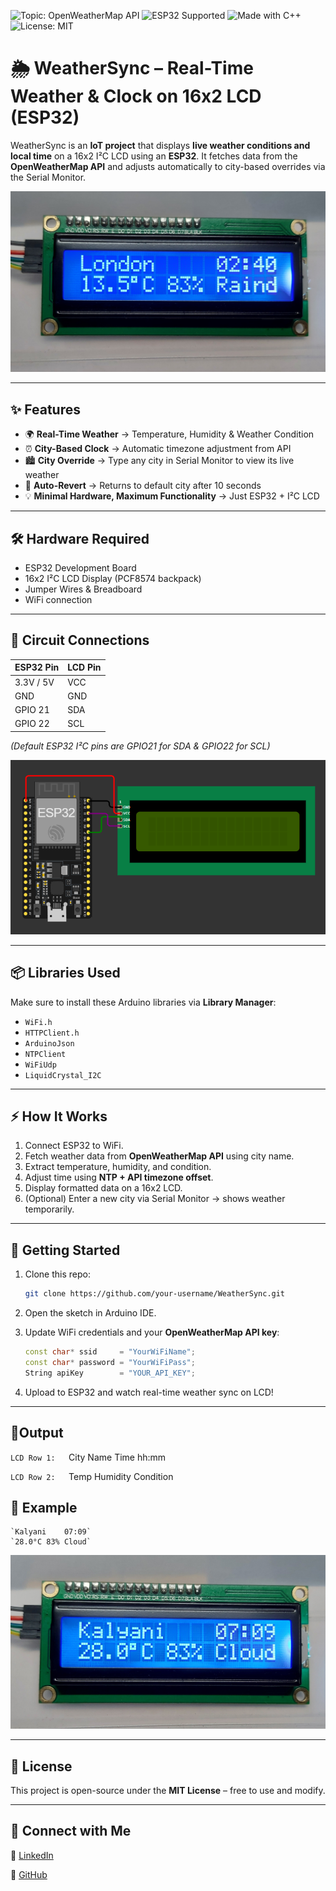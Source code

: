 ![Topic: OpenWeatherMap API](https://img.shields.io/badge/OpenWeatherMap%20API-blue?style=flat-square)
![ESP32 Supported](https://img.shields.io/badge/ESP32-Supported-blue?logo=espressif)
![Made with C++](https://img.shields.io/badge/Made%20with-C++-orange?logo=cplusplus)
![License: MIT](https://img.shields.io/badge/License-MIT-green.svg)
# 🌦️ WeatherSync – Real-Time Weather & Clock on 16x2 LCD (ESP32)

WeatherSync is an **IoT project** that displays **live weather conditions and local time** on a 16x2 I²C LCD using an **ESP32**.
It fetches data from the **OpenWeatherMap API** and adjusts automatically to city-based overrides via the Serial Monitor.

![image alt](images/weathersync_demo1.jpg)

---

## ✨ Features

* 🌍 **Real-Time Weather** → Temperature, Humidity & Weather Condition
* ⏰ **City-Based Clock** → Automatic timezone adjustment from API
* 🏙️ **City Override** → Type any city in Serial Monitor to view its live weather
* 🔄 **Auto-Revert** → Returns to default city after 10 seconds
* 💡 **Minimal Hardware, Maximum Functionality** → Just ESP32 + I²C LCD

---

## 🛠️ Hardware Required

* ESP32 Development Board
* 16x2 I²C LCD Display (PCF8574 backpack)
* Jumper Wires & Breadboard
* WiFi connection

---

## 🔌 Circuit Connections

| ESP32 Pin | LCD Pin |
| --------- | ------- |
| 3.3V / 5V | VCC     |
| GND       | GND     |
| GPIO 21   | SDA     |
| GPIO 22   | SCL     |

*(Default ESP32 I²C pins are GPIO21 for SDA & GPIO22 for SCL)*

![image alt](images/weathersync-circuit.png)

---

## 📦 Libraries Used

Make sure to install these Arduino libraries via **Library Manager**:

* `WiFi.h`
* `HTTPClient.h`
* `ArduinoJson`
* `NTPClient`
* `WiFiUdp`
* `LiquidCrystal_I2C`

---

## ⚡ How It Works

1. Connect ESP32 to WiFi.
2. Fetch weather data from **OpenWeatherMap API** using city name.
3. Extract temperature, humidity, and condition.
4. Adjust time using **NTP + API timezone offset**.
5. Display formatted data on a 16x2 LCD.
6. (Optional) Enter a new city via Serial Monitor → shows weather temporarily.

---


## 🚀 Getting Started

1. Clone this repo:

   ```bash
   git clone https://github.com/your-username/WeatherSync.git
   ```
2. Open the sketch in Arduino IDE.
3. Update WiFi credentials and your **OpenWeatherMap API key**:

   ```cpp
   const char* ssid     = "YourWiFiName";
   const char* password = "YourWiFiPass";
   String apiKey        = "YOUR_API_KEY";
   ```
4. Upload to ESP32 and watch real-time weather sync on LCD!

---

## 📌Output

`LCD Row 1:   `City Name    Time hh:mm

`LCD Row 2:   `Temp Humidity Condition

## 📌 Example
```
`Kalyani    07:09`
`28.0°C 83% Cloud`
```

![image alt](images/weathersync_demo3.jpg)

---

## 📜 License

This project is open-source under the **MIT License** – free to use and modify.

---

## 🔗 Connect with Me

💼 [LinkedIn](link)

🐙 [GitHub](https://github.com/Agnick-G-15/weathersync-esp-lcd)



